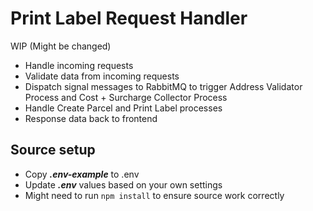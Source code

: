 # Print Label Request Handler

WIP (Might be changed)
- Handle incoming requests
- Validate data from incoming requests
- Dispatch signal messages to RabbitMQ to trigger Address Validator Process and Cost + Surcharge Collector Process
- Handle Create Parcel and Print Label processes
- Response data back to frontend

## Source setup
- Copy ***.env-example*** to .env
- Update ***.env*** values based on your own settings
- Might need to run `npm install` to ensure source work correctly
```
